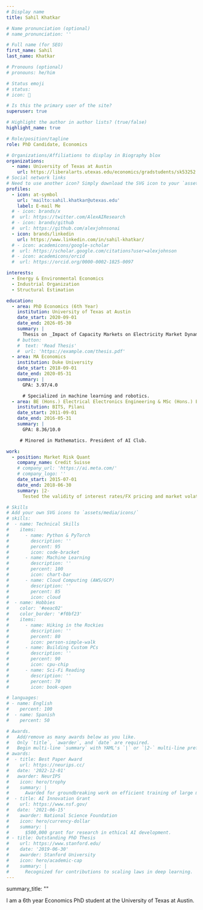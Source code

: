 ```yaml
---
# Display name
title: Sahil Khatkar

# Name pronunciation (optional)
# name_pronunciation: ''

# Full name (for SEO)
first_name: Sahil
last_name: Khatkar

# Pronouns (optional)
# pronouns: he/him

# Status emoji
# status:
# icon: 🚀

# Is this the primary user of the site?
superuser: true

# Highlight the author in author lists? (true/false)
highlight_name: true

# Role/position/tagline
role: PhD Candidate, Economics

# Organizations/Affiliations to display in Biography blox
organizations:
  - name: University of Texas at Austin
    url: https://liberalarts.utexas.edu/economics/gradstudents/sk53252
# Social network links
# Need to use another icon? Simply download the SVG icon to your `assets/media/icons/` folder.
profiles:
  - icon: at-symbol
    url: 'mailto:sahil.khatkar@utexas.edu'
    label: E-mail Me
  # - icon: brands/x
  #  url: https://twitter.com/AlexAIResearch
  # - icon: brands/github
  #  url: https://github.com/alexjohnsonai
  - icon: brands/linkedin
    url: https://www.linkedin.com/in/sahil-khatkar/
  # - icon: academicons/google-scholar
  #  url: https://scholar.google.com/citations?user=alexjohnson
  # - icon: academicons/orcid
  #  url: https://orcid.org/0000-0002-1825-0097

interests:
  - Energy & Environmental Economics
  - Industrial Organization
  - Structural Estimation

education:
  - area: PhD Economics (6th Year)
    institution: University of Texas at Austin
    date_start: 2020-09-01
    date_end: 2026-05-30
    summary: |
      Thesis on _Impact of Capacity Markets on Electricity Market Dynamics_. Supervised by Dr. Jackson Dorsey & Dr. Daniel Ackerberg
    # button:
    #  text: 'Read Thesis'
    #  url: 'https://example.com/thesis.pdf'
  - area: MA Economics
    institution: Duke University
    date_start: 2018-09-01
    date_end: 2020-05-31
    summary: |
      GPA: 3.97/4.0

      # Specialized in machine learning and robotics.
  - area: BE (Hons.) Electrical Electronics Engineering & MSc (Hons.) Economics
    institution: BITS, Pilani
    date_start: 2011-09-01
    date_end: 2016-05-31
    summary: |
      GPA: 8.36/10.0

     # Minored in Mathematics. President of AI Club.

work:
  - position: Market Risk Quant
    company_name: Credit Suisse
    # company_url: 'https://ai.meta.com/'
    # company_logo: ''
    date_start: 2015-07-01
    date_end: 2018-06-30
    summary: |2-
      Tested the validity of interest rates/FX pricing and market volatility models using counterfactual analysis; developed capital reserve frameworks for interest rates products to account for model uncertainties.  

# Skills
# Add your own SVG icons to `assets/media/icons/`
# skills:
#  - name: Technical Skills
#    items:
#      - name: Python & PyTorch
#        description: ''
#        percent: 95
#        icon: code-bracket
#      - name: Machine Learning
#        description: ''
#        percent: 100
#        icon: chart-bar
#      - name: Cloud Computing (AWS/GCP)
#        description: ''
#        percent: 85
#        icon: cloud
#  - name: Hobbies
#    color: '#eeac02'
#    color_border: '#f0bf23'
#    items:
#      - name: Hiking in the Rockies
#        description: ''
#        percent: 80
#        icon: person-simple-walk
#      - name: Building Custom PCs
#        description: ''
#        percent: 90
#        icon: cpu-chip
#      - name: Sci-Fi Reading
#        description: ''
#        percent: 70
#        icon: book-open

# languages:
# - name: English
#    percent: 100
#  - name: Spanish
#    percent: 50

# Awards.
#   Add/remove as many awards below as you like.
#   Only `title`, `awarder`, and `date` are required.
#   Begin multi-line `summary` with YAML's `|` or `|2-` multi-line prefix and indent 2 spaces below.
# awards:
#  - title: Best Paper Award
#    url: https://neurips.cc/
#   date: '2022-12-01'
#   awarder: NeurIPS
#    icon: hero/trophy
#    summary: |
#      Awarded for groundbreaking work on efficient training of large models.
#  - title: AI Innovation Grant
#    url: https://www.nsf.gov/
#   date: '2021-06-15'
#    awarder: National Science Foundation
#    icon: hero/currency-dollar
#    summary: |
#      $500,000 grant for research in ethical AI development.
# - title: Outstanding PhD Thesis
#    url: https://www.stanford.edu/
#    date: '2019-06-30'
#    awarder: Stanford University
#    icon: hero/academic-cap
#    summary: |
#      Recognized for contributions to scaling laws in deep learning.
---
```

summary_title: ""

I am a 6th year Economics PhD student at the University of Texas at Austin. 
